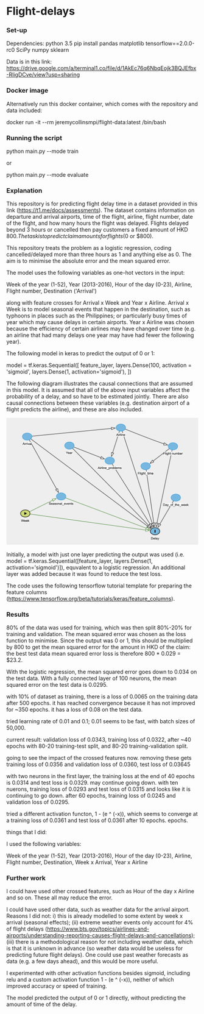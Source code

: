 # Flight-delays
### Set-up


Dependencies:
python 3.5
pip install pandas matplotlib tensorflow==2.0.0-rc0 SciPy numpy sklearn

Data is in this link: https://drive.google.com/a/terminal1.co/file/d/1AkEc76q6NbqEojk3BQJEfbx-RIigDCve/view?usp=sharing

### Docker image


Alternatively run this docker container, which comes with the repository and data included:

docker run -it --rm jeremycollinsmpi/flight-data:latest /bin/bash


### Running the script



python main.py --mode train

or 

python main.py --mode evaluate

### Explanation

This repository is for predicting flight delay time in a dataset provided in this link (https://t1.me/docs/assessments).  The dataset contains information on departure and arrival airports, time of the flight, airline, flight number, date of the flight, and how many hours the flight was delayed.  Flights delayed beyond 3 hours or cancelled then pay customers a fixed amount of HKD $800.  The task is to predict claim amounts for flights ($0 or $800).

This repository treats the problem as a logistic regression, coding cancelled/delayed more than three hours as 1 and anything else as 0.  The aim is to minimise the absolute error and the mean squared error.  

The model uses the following variables as one-hot vectors in the input:

Week of the year (1-52), Year (2013-2016), Hour of the day (0-23), Airline, Flight number, Destination ('Arrival')

along with feature crosses for Arrival x Week and Year x Airline.  Arrival x Week is to model seasonal events that happen in the destination, such as typhoons in places such as the Philippines; or particularly busy times of year which may cause delays in certain airports.  Year x Airline was chosen because the efficiency of certain airlines may have changed over time (e.g. an airline that had many delays one year may have had fewer the following year).

The following model in keras to predict the output of 0 or 1:

  model = tf.keras.Sequential([
    feature_layer,
    layers.Dense(100, activation = 'sigmoid',
    layers.Dense(1, activation='sigmoid'),
  ])
 
The following diagram illustrates the causal connections that are assumed in this model.  It is assumed that all of the above input variables affect the probability of a delay, and so have to be estimated jointly.  There are also causal connections between these variables (e.g. destination airport of a flight predicts the airline), and these are also included.

![alt text](https://github.com/JeremyCollinsMPI/Flight-delays/blob/master/dag1.png)

Initially, a model with just one layer predicting the output was used (i.e. model = tf.keras.Sequential([feature_layer, layers.Dense(1, activation='sigmoid')]), equvalent to a logistic regression.  An additional layer was added because it was found to reduce the test loss.

The code uses the following tensorflow tutorial template for preparing the feature columns (https://www.tensorflow.org/beta/tutorials/keras/feature_columns).

### Results

80% of the data was used for training, which was then split 80%-20% for training and validation.  The mean squared error was chosen as the loss function to minimise.  Since the output was 0 or 1, this should be multiplied by 800 to get the mean squared error for the amount in HKD of the claim: the best test data mean squared error loss is therefore 800 * 0.029 = $23.2.  

With the logistic regression, the mean squared error goes down to 0.034 on the test data.  With a fully connected layer of 100 neurons, the mean squared error on the test data is 0.0295.  




with 10% of dataset as training, there is a loss of 0.0065 on the training data after 500 epochs.  it has reached convergence because it has not improved for ~350 epochs.  it has a loss of 0.08 on the test data.  


tried learning rate of 0.01 and 0.1; 0.01 seems to be fast, with batch sizes of 50,000.

current result:
validation loss of 0.0343, training loss of 0.0322, after ~40 epochs with 80-20 training-test split, and 80-20 training-validation split.

going to see the impact of the crossed features now.
removing these gets training loss of 0.0356 and validation loss of 0.0360, test loss of 0.03645

with two neurons in the first layer, the training loss at the end of 40 epochs is 0.0314 and test loss is 0.0329.  may continue going down.
with ten nuerons, training loss of 0.0293 and test loss of 0.0315 and looks like it is continuing to go down.
after 60 epochs, training loss of 0.0245 and validation loss of 0.0295.

tried a different activation functon, 1 - (e ^ (-x)), which seems to converge at a training loss of 0.0361 and test loss of  0.0361 after 10 epochs. epochs.

things that I did:

I used the following variables: 

Week of the year (1-52), Year (2013-2016), Hour of the day (0-23), Airline, Flight number, Destination, Week x Arrival, Year x Airline

### Further work

I could have used other crossed features, such as Hour of the day x Airline and so on.  These all may reduce the error.

I could have used other data, such as weather data for the arrival airport.  Reasons I did not: i) this is already modelled to some extent by week x arrival (seasonal effects); (ii) extreme weather events only account for 4% of flight delays (https://www.bts.gov/topics/airlines-and-airports/understanding-reporting-causes-flight-delays-and-cancellations); (iii) there is a methodological reason for not including weather data, which is that it is unknown in advance (so weather data would be useless for predicting future flight delays).  One could use past weather forecasts as data (e.g. a few days ahead), and this would be more useful.

I experimented with other activation functions besides sigmoid, including relu and a custom activation function 1 - (e ^ (-x)), neither of which improved accuracy or speed of training.

The model predicted the output of 0 or 1 directly, without predicting the amount of time of the delay.  



